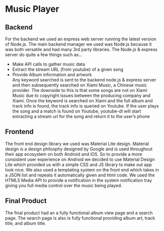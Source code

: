 # Music Player
## Backend 
For the backend we used an express web server running the latest version of Node.js. The main backend manager we used was Node.js because it was both versatile and had many 3rd party libraries. 
The Node.js & express server do quite a few things such as…
- Make API calls to gather music data
- Extract the stream URL (from youtube) of a given song
- Provide Album information and artwork  
Any keyword searched is sent to the backend node.js & express server and then subsequently searched on Xiami Music, a Chinese music provider. The downside to this is that some songs are not on Xiami Music due to copyright issues between the producing company and Xiami.
Once the keyword is searched on Xiami and the full album and track info is found, the track info is queried on Youtube. If the user plays the song and a match is found on Youtube, youtube-dl will start extracting a stream url for the song and return it to the user’s phone

## Frontend
The front end design library we used was Material Lite design. Material design is a design philosphy designed by Google and is used throughout their app ecosystem on both Android and iOS. 
So to provide a more consistent user experience on Android we decided to use Material Design Lite which provided us with a simple CSS and JS library to make out app look nice. 
We also used a templating system on the front end which takes in a JSON list and repeats it automatically given and html code.
We used the HTML5 Media API to provide a notification in the system notification tray giving you full media control over the music being played.

## Final Product
The final product had an a fully functional album view page and a search page. 
The search page is also is fully functional providing album art, track title, and album title.

